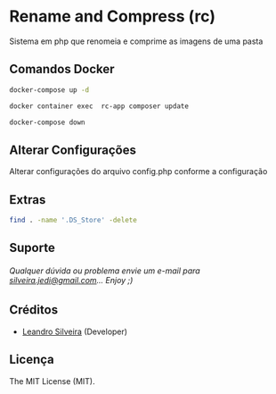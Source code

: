 # Rename and Compress (rc)
Sistema em php que renomeia e comprime as imagens de uma pasta

## Comandos Docker

```bash
docker-compose up -d
```

```bash
docker container exec  rc-app composer update
```

```bash
docker-compose down
```

## Alterar Configurações

Alterar configurações do arquivo config.php conforme a configuração

## Extras

```bash
find . -name '.DS_Store' -delete
```


## Suporte

###### Qualquer dúvida ou problema envie um e-mail para silveira.jedi@gmail.com... Enjoy ;)

## Créditos

- [Leandro Silveira](https://github.com/silveirajedi) (Developer)

## Licença

The MIT License (MIT).